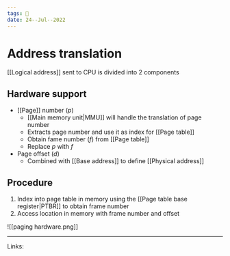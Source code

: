 ```yaml
---
tags: 🌱
date: 24--Jul--2022
---
```


# Address translation

[[Logical address]] sent to CPU is divided into 2 components

## Hardware support

- [[Page]] number (*p*)
    - [[Main memory unit|MMU]] will handle the translation of page number
    - Extracts page number and use it as index for [[Page table]]
    - Obtain fame number (*f*) from [[Page table]]
    - Replace *p* with *f*
- Page offset (*d*)
    - Combined with [[Base address]] to define [[Physical address]]

## Procedure

1. Index into page table in memory using the [[Page table base register|PTBR]] to obtain frame number 
2. Access location in memory with frame number and offset

![[paging hardware.png]]

---
Links: 